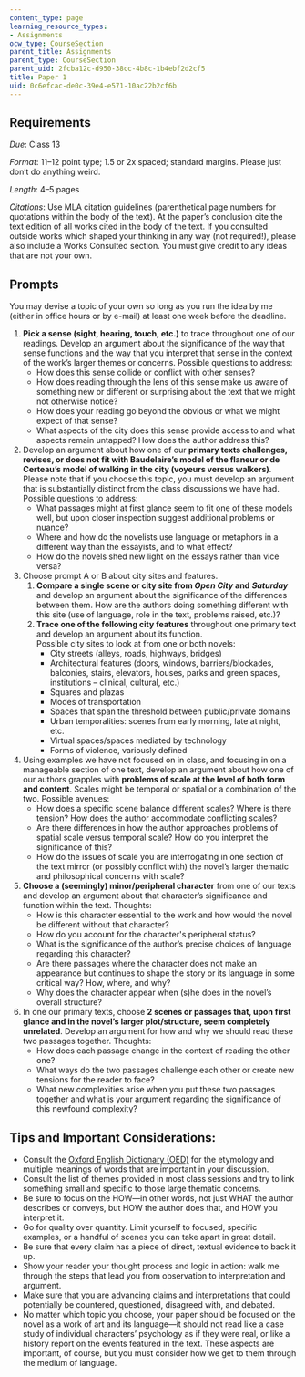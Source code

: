 ```yaml
---
content_type: page
learning_resource_types:
- Assignments
ocw_type: CourseSection
parent_title: Assignments
parent_type: CourseSection
parent_uid: 2fcba12c-d950-38cc-4b8c-1b4ebf2d2cf5
title: Paper 1
uid: 0c6efcac-de0c-39e4-e571-10ac22b2cf6b
---
```


Requirements
------------

_Due_: Class 13

_Format_: 11–12 point type; 1.5 or 2x spaced; standard margins. Please just don’t do anything weird.

_Length_: 4–5 pages

_Citations_: Use MLA citation guidelines (parenthetical page numbers for quotations within the body of the text). At the paper’s conclusion cite the text edition of all works cited in the body of the text. If you consulted outside works which shaped your thinking in any way (not required!), please also include a Works Consulted section. You must give credit to any ideas that are not your own.

Prompts
-------

You may devise a topic of your own so long as you run the idea by me (either in office hours or by e-mail) at least one week before the deadline.

1.  **Pick a sense (sight, hearing, touch, etc.)** to trace throughout one of our readings. Develop an argument about the significance of the way that sense functions and the way that you interpret that sense in the context of the work’s larger themes or concerns. Possible questions to address:
    *   How does this sense collide or conflict with other senses?
    *   How does reading through the lens of this sense make us aware of something new or different or surprising about the text that we might not otherwise notice?
    *   How does your reading go beyond the obvious or what we might expect of that sense?
    *   What aspects of the city does this sense provide access to and what aspects remain untapped? How does the author address this?
2.  Develop an argument about how one of our **primary texts challenges, revises, or does not fit with Baudelaire’s model of the flaneur or de Certeau’s model of walking in the city (voyeurs versus walkers)**. Please note that if you choose this topic, you must develop an argument that is substantially distinct from the class discussions we have had. Possible questions to address:
    *   What passages might at first glance seem to fit one of these models well, but upon closer inspection suggest additional problems or nuance?
    *   Where and how do the novelists use language or metaphors in a different way than the essayists, and to what effect?
    *   How do the novels shed new light on the essays rather than vice versa?
3.  Choose prompt A or B about city sites and features.    
    1.  **Compare a single scene or city site from _Open City_ and** _**Saturday**_ and develop an argument about the significance of the differences between them. How are the authors doing something different with this site (use of language, role in the text, problems raised, etc.)?
    2.  **Trace one of the following city features** throughout one primary text and develop an argument about its function.  
        Possible city sites to look at from one or both novels:
        *   City streets (alleys, roads, highways, bridges)
        *   Architectural features (doors, windows, barriers/blockades, balconies, stairs, elevators, houses, parks and green spaces, institutions – clinical, cultural, etc.)
        *   Squares and plazas
        *   Modes of transportation
        *   Spaces that span the threshold between public/private domains
        *   Urban temporalities: scenes from early morning, late at night, etc.
        *   Virtual spaces/spaces mediated by technology
        *   Forms of violence, variously defined
4.  Using examples we have not focused on in class, and focusing in on a manageable section of one text, develop an argument about how one of our authors grapples with **problems of scale at the level of both form and content**. Scales might be temporal or spatial or a combination of the two. Possible avenues:
    *   How does a specific scene balance different scales? Where is there tension? How does the author accommodate conflicting scales?
    *   Are there differences in how the author approaches problems of spatial scale versus temporal scale? How do you interpret the significance of this?
    *   How do the issues of scale you are interrogating in one section of the text mirror (or possibly conflict with) the novel’s larger thematic and philosophical concerns with scale?
5.  **Choose a (seemingly) minor/peripheral character** from one of our texts and develop an argument about that character’s significance and function within the text. Thoughts:
    *   How is this character essential to the work and how would the novel be different without that character?
    *   How do you account for the character's peripheral status?
    *   What is the significance of the author’s precise choices of language regarding this character?
    *   Are there passages where the character does not make an appearance but continues to shape the story or its language in some critical way? How, where, and why?
    *   Why does the character appear when (s)he does in the novel’s overall structure?
6.  In one our primary texts, choose **2 scenes or passages that, upon first glance and in the novel’s larger plot/structure, seem completely unrelated**. Develop an argument for how and why we should read these two passages together. Thoughts:
    *   How does each passage change in the context of reading the other one?
    *   What ways do the two passages challenge each other or create new tensions for the reader to face?
    *   What new complexities arise when you put these two passages together and what is your argument regarding the significance of this newfound complexity?

Tips and Important Considerations:
----------------------------------

*   Consult the [Oxford English Dictionary (OED)](http://www.oed.com/) for the etymology and multiple meanings of words that are important in your discussion.
*   Consult the list of themes provided in most class sessions and try to link something small and specific to those large thematic concerns.
*   Be sure to focus on the HOW—in other words, not just WHAT the author describes or conveys, but HOW the author does that, and HOW you interpret it.
*   Go for quality over quantity. Limit yourself to focused, specific examples, or a handful of scenes you can take apart in great detail.
*   Be sure that every claim has a piece of direct, textual evidence to back it up.
*   Show your reader your thought process and logic in action: walk me through the steps that lead you from observation to interpretation and argument.
*   Make sure that you are advancing claims and interpretations that could potentially be countered, questioned, disagreed with, and debated.
*   No matter which topic you choose, your paper should be focused on the novel as a work of art and its language—it should not read like a case study of individual characters’ psychology as if they were real, or like a history report on the events featured in the text. These aspects are important, of course, but you must consider how we get to them through the medium of language.